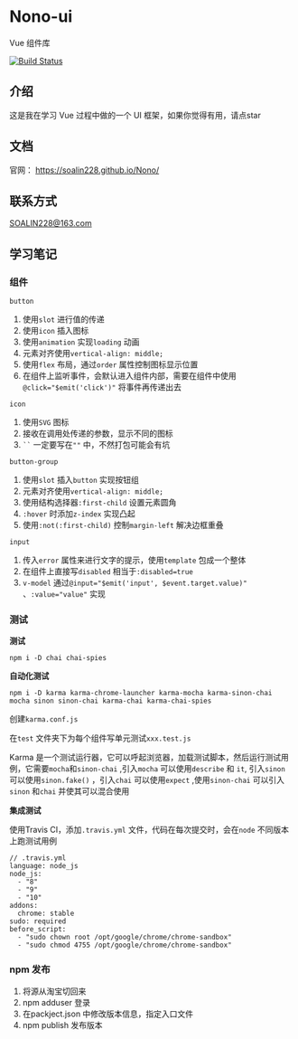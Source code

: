 # Nono-ui
Vue 组件库

[![Build Status](https://travis-ci.org/SOALIN228/Nono.svg?branch=master)](https://travis-ci.org/SOALIN228/Nono)

## 介绍

这是我在学习 Vue 过程中做的一个 UI 框架，如果你觉得有用，请点star

## 文档

官网： https://soalin228.github.io/Nono/

## 联系方式

SOALIN228@163.com

## 学习笔记

### 组件

`button`

1. 使用`slot` 进行值的传递
2. 使用`icon` 插入图标
3. 使用`animation` 实现`loading` 动画
4. 元素对齐使用`vertical-align: middle;`
5. 使用`flex` 布局，通过`order` 属性控制图标显示位置
6. 在组件上监听事件，会默认进入组件内部，需要在组件中使用`@click="$emit('click')"` 将事件再传递出去

`icon`

1. 使用`SVG` 图标
2. 接收在调用处传递的参数，显示不同的图标
3. ` `` ` 一定要写在`""` 中，不然打包可能会有坑

`button-group`

1.  使用`slot`  插入`button` 实现按钮组
2.  元素对齐使用`vertical-align: middle;`
3.  使用结构选择器`:first-child` 设置元素圆角
4.  `:hover` 时添加`z-index` 实现凸起
5.  使用`:not(:first-child)` 控制`margin-left` 解决边框重叠

`input`

1. 传入`error` 属性来进行文字的提示，使用`template` 包成一个整体
2. 在组件上直接写`disabled` 相当于`:disabled=true`
3. `v-model` 通过`@input="$emit('input', $event.target.value)"` 、`:value="value"` 实现

### 测试

**测试**

`npm i -D chai chai-spies`

**自动化测试**

`npm i -D karma karma-chrome-launcher karma-mocha karma-sinon-chai mocha sinon sinon-chai karma-chai karma-chai-spies`

创建`karma.conf.js`

在`test` 文件夹下为每个组件写单元测试`xxx.test.js`

Karma 是一个测试运行器，它可以呼起浏览器，加载测试脚本，然后运行测试用例，它需要`mocha`和`sinon-chai` ,引入`mocha` 可以使用`describe` 和 `it`, 引入`sinon` 可以使用`sinon.fake()` ，引入`chai` 可以使用`expect` ,使用`sinon-chai` 可以引入`sinon` 和`chai` 并使其可以混合使用

**集成测试**

使用Travis CI，添加`.travis.yml` 文件，代码在每次提交时，会在`node` 不同版本上跑测试用例

```
// .travis.yml
language: node_js
node_js:
  - "8"
  - "9"
  - "10"
addons:
  chrome: stable
sudo: required
before_script:
  - "sudo chown root /opt/google/chrome/chrome-sandbox"
  - "sudo chmod 4755 /opt/google/chrome/chrome-sandbox"
```

### npm 发布

1. 将源从淘宝切回来
2. npm adduser 登录
3. 在packject.json 中修改版本信息，指定入口文件
4. npm publish 发布版本
